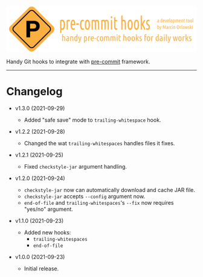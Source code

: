 ![pre-commit-hooks logo](artwork/logo.png)

Handy Git hooks to integrate with [pre-commit](http://pre-commit.com/) framework.

---

# Changelog #

* v1.3.0 (2021-09-29)
  * Added "safe save" mode to `trailing-whitespace` hook. 

* v1.2.2 (2021-09-28)
  * Changed the wat `trailing-whitespaces` handles files it fixes.

* v1.2.1 (2021-09-25)
  * Fixed `checkstyle-jar` argument handling.

* v1.2.0 (2021-09-24)
  * `checkstyle-jar` now can automatically download and cache JAR file.
  * `checkstyle-jar` accepts `--config` argument now.
  * `end-of-file` and `trailing-whitespaces`'s `--fix` now requires "yes/no" argument.

* v1.1.0 (2021-09-23)
  * Added new hooks:
    * `trailing-whitespaces`
    * `end-of-file`

* v1.0.0 (2021-09-23)
  * Initial release.
